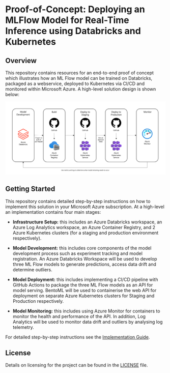 # Proof-of-Concept: Deploying an MLFlow Model for Real-Time Inference using Databricks and Kubernetes

## Overview

This repository contains resources for an end-to-end proof of concept which illustrates how an ML Flow model can be trained on Databricks, packaged as a webservice, deployed to Kubernetes via CI/CD and monitored within Microsoft Azure. A high-level solution design is shown below:

![solution-design](.github/docs/images/design.png)

## Getting Started

This repository contains detailed step-by-step instructions on how to implement this solution in your Microsoft Azure subscription. At a high-level an implementation contains four main stages:

- **Infrastructure Setup:** this includes an Azure Databricks workspace, an Azure Log Analytics workspace, an Azure Container Registry, and 2 Azure Kubernetes clusters (for a staging and production environment respectively).

- **Model Development:** this includes core components of the model development process such as experiment tracking and model registration. An Azure Databricks Workspace will be used to develop three ML Flow models to generate predictions, access data drift and determine outliers.

- **Model Deployment:** this includes implementing a CI/CD pipeline with GitHub Actions to package the three ML Flow models as an API for model serving. BentoML will be used to containerise the web API for deployment on separate Azure Kubernetes clusters for Staging and Production respectively.

- **Model Monitoring:** this includes using Azure Monitor for containers to monitor the health and performance of the API. In addition, Log Analytics will be used to monitor data drift and outliers by analysing log telemetry.

For detailed step-by-step instructions see the [Implementation Guide](.github/docs/implementation-guide.md).

## License

Details on licensing for the project can be found in the [LICENSE](./LICENSE) file.
